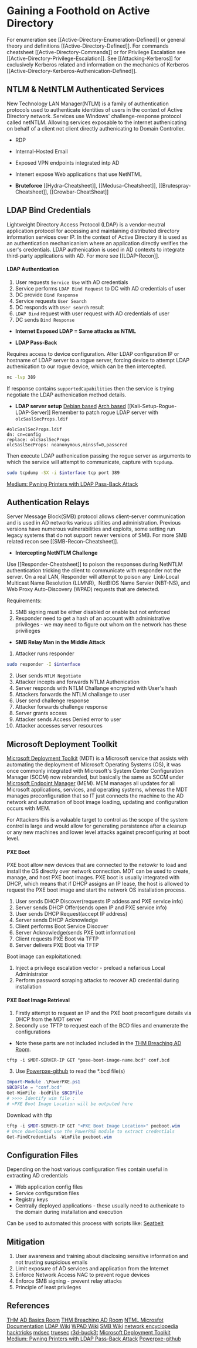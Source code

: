 # Gaining a Foothold on Active Directory
For enumeration see [[Active-Directory-Enumeration-Defined]] or general theory and definitions [[Active-Directory-Defined]]. For commands cheatsheet [[Active-Directory-Commands]] or for Privilege Escalation see [[Active-Directory-Privilege-Escalation]]. See [[Attacking-Kerberos]] for exclusively Kerberos related and information on the mechanics of Kerberos  [[Active-Directory-Kerberos-Authenication-Defined]].

## NTLM & NetNTLM Authenticated Services
New Technology LAN Manager(NTLM) is a family of authentication protocols used to authenticate identities of users in the context of Active Directory network. Services use Windows' challenge-response protocol  called netNTLM. Allowing  services exposable to the internet authenicating on behalf of a client not client directly authenicating to Domain Controller. 
- RDP
- Internal-Hosted Email 
- Exposed VPN endpoints integrated intp AD
- Intenert expose Web applications that use NetNTML 


- **Bruteforce**
[[Hydra-Cheatsheet]], [[Medusa-Cheatsheet]], [[Brutespray-Cheatsheet]], [[Crowbar-CheatSheat]]

## LDAP Bind Credentials
Lightweight Directory Access Protocol (LDAP) is a vendor-neutral application protocol for accessing and maintaining distributed directory information services over IP.  In the context of Active Directory it is used as an authentication mechanicanism where an application directly verifies the user's credentials. LDAP authenication is used in AD contexts to integrate third-party applications with AD. For more see [[LDAP-Recon]].

#### LDAP Authentication

1. User requests `Service Use` with AD credentials
1. Service performs `LDAP Bind Request` to DC with AD credentials of user 
1. DC provide `Bind Response`
1. Service requests `User Search`
1. DC  responds with `User search` result
1. `LDAP Bind` request with user request with AD credentials of user 
1. DC sends `Bind Response`

- **Internet Exposed LDAP = Same attacks as NTML**

- **LDAP Pass-Back**

Requires access to device configuration.
Alter LDAP configuration IP or hostname of LDAP server to a rogue server, forcing device to attempt LDAP authenication to our rogue device, which can be then intercepted.

```bash
nc -lvp 389
```
If response contains `supportedCapabilities` then the service is trying negotiate the LDAP authenication method details.

- **LDAP server setup**
[Debian based](https://wiki.debian.org/LDAP/OpenLDAPSetup)
[Arch based](https://wiki.archlinux.org/title/OpenLDAP)
[[Kali-Setup-Rogue-LDAP-Server]]
Remember to patch rogue LDAP server with `olcSaslSecProps.ldif` 

```
#olcSaslSecProps.ldif 
dn: cn=config 
replace: olcSaslSecProps 
olcSaslSecProps: noanonymous,minssf=0,passcred
```

Then execute LDAP authenication passing the rogue server as arguments to which the service will attempt to communicate, capture with `tcpdump`.

```bash
sudo tcpdump -SX -i $interface tcp port 389
```

[Medium: Pwning Printers with LDAP Pass-Back Attack](https://medium.com/r3d-buck3t/pwning-printers-with-ldap-pass-back-attack-a0d8fa495210)

## Authentication Relays
Server Message Block(SMB) protocol allows client-server communication and is used in AD networks various utilities and administration. Previous versions have numerous vulnerabilities and exploits, some setting run legacy systems that do not support newer versions of SMB. For more SMB related recon see [[SMB-Recon-Cheatsheet]].

- **Intercepting NetNTLM Challenge**

Use [[Responder-Cheatsheet]] to poison the responses during NetNTLM authentication tricking the client to communicate with responder not the server. On a real LAN, Responder will attempt to poison any  Link-Local Multicast Name Resolution (LLMNR),  NetBIOS Name Servier (NBT-NS), and Web Proxy Auto-Discovery (WPAD) requests that are detected.

Requirements:
1. SMB signing must be either disabled or enable but not enforced
1. Responder need to get a hash of an account with administrative privileges - we may need to figure out whom on the network has these privilieges

- **SMB Relay Man in the Middle Attack**

1. Attacker runs responder
```bash
sudo responder -I $interface
```
2. User sends `NTLM Negotiate`
3. Attacker incepts and forwards NTLM Authenication 
4. Server responds with NTLM Challange encrypted with User's hash
5. Attackers forwards the NTLM challange to user
6. User send challenge response
7. Attacker forwards challenge response
8. Server grants access
9. Attacker sends Access Denied error to user
10. Attacker accesses server resources


## Microsoft Deployment Toolkit

[Microsoft Deployment Toolkit](https://www.microsoft.com/en-gb/download/details.aspx?id=54259) (MDT) is a Microsoft service that assists with automating the deployment of Microsoft Operating Systems (OS), it was once commonly integrated with Microsoft's System Center Configuration Manager (SCCM) now rebranded, but basically the same as SCCM under [Microsoft Endpoint Manager](https://docs.microsoft.com/en-us/mem/) (MEM). MEM manages all updates for all Microsoft applications, services, and operating systems, whereas the MDT manages preconfiguration that so IT just connects the machine to the AD network and automation of boot image loading, updating and configuration occurs with MEM. 

For Attackers this is a valuable target to control as the scope of the system control is large and would allow for generating persistence after a cleanup or any new machines and lower level attacks against preconfiguring at boot level. 

#### PXE Boot

PXE boot allow new devices that are connected to the netowkr to  load and install the OS directly over network connection. MDT can be used to create, manage, and host PXE boot images.  PXE boot is usually integrated with DHCP, which means that if DHCP assigns an IP lease, the host is allowed to request the PXE boot image and start the network OS installation process.

1. User sends DHCP Discover(requests IP addess and PXE service info)
2. Server sends DHCP Offer(sends open IP and PXE service info)
3. User sends DHCP Request(accept IP address)
4. Server sends DHCP Acknowledge
5. Client performs Boot Service Discover
6. Server Acknowledge(sends PXE bott information)
7. Client requests PXE Boot via TFTP
8. Server delivers PXE Boot via TFTP

Boot image can exploitationed:
1. Inject a privilege escalation vector - preload a nefarious Local Administrator 
1. Perform password scraping attacks to recover AD credential during installation 

#### PXE Boot Image Retrieval

1. Firstly attempt to request an IP and the PXE boot preconfigure details via DHCP from the MDT server
2. Secondly use TFTP to request each of the BCD files and enumerate the configurations
- Note these parts are not included included in the [THM Breaching AD Room](https://tryhackme.com/room/breachingad). 

```batch
tftp -i $MDT-SERVER-IP GET "pxee-boot-image-name.bcd" conf.bcd
```

3. Use [Powerpxe-github](https://github.com/wavestone-cdt/powerpxe) to read the \*.bcd file(s)

```powershell
Import-Module .\PowerPXE.ps1
$BCDFile = "conf.bcd"
Get-WimFile -bcdFile $BCDFile
# >>>> Identify wim file : 
# <PXE Boot Image Location will be outputed here
```

Download with tftp 
```powershell 
tftp -i $MDT-SERVER-IP GET "<PXE Boot Image Location>" pxeboot.wim
# Once downloaded use the PowerPXE module to extract credentials
Get-FindCredentials -WimFile pxeboot.wim
```


## Configuration Files

Depending on the host various configuration files contain useful in extracting AD credentials 
-   Web application config files   
-   Service configuration files
-   Registry keys
-   Centrally deployed applications - these usually need to authenicate to the domain during installation and execution 

Can be used to automated this process with scripts like:
[Seatbelt](https://github.com/GhostPack/Seatbelt)



## Mitigation
1. User awareness and training about disclosing sensitive information and not trusting suspicious emails
2. Limit exposure of AD services and application from the Internet
3. Enforce Network Access NAC to prevent rogue devices
4. Enforce SMB signing - prevent relay attacks
5. Principle of least privileges 



## References
[THM AD Basics Room](https://tryhackme.com/room/activedirectorybasics)
[THM Breaching AD Room](https://tryhackme.com/room/breachingad)
[NTML Microsfot Documentation](https://docs.microsoft.com/en-us/windows-server/security/kerberos/ntlm-overview)
[LDAP Wiki](https://en.wikipedia.org/wiki/Lightweight_Directory_Access_Protocol)
[WPAD Wiki](https://en.wikipedia.org/wiki/Web_Proxy_Auto-Discovery_Protocol)
[SMB Wiki](https://en.wikipedia.org/wiki/Server_Message_Block)
[network encyclopedia](https://networkencyclopedia.com/netbios-name-server-nbns/)
[hacktricks](https://book.hacktricks.xyz/generic-methodologies-and-resources/pentesting-network/spoofing-llmnr-nbt-ns-mdns-dns-and-wpad-and-relay-attacks)
[mdsec](https://www.mdsec.co.uk/2021/02/farming-for-red-teams-harvesting-netntlm/)
[truesec](https://www.truesec.com/hub/blog/mitigating-ntlm-relay-attacks-on-active-directory-certificate-services-ad-cs-adv210003-kb5005413-petitpotam)
[r3d-buck3t](https://medium.com/r3d-buck3t/pwning-printers-with-ldap-pass-back-attack-a0d8fa495210)
[Microsoft Deployment Toolkit](https://www.microsoft.com/en-gb/download/details.aspx?id=54259)
[Medium: Pwning Printers with LDAP Pass-Back Attack](https://medium.com/r3d-buck3t/pwning-printers-with-ldap-pass-back-attack-a0d8fa495210)
[Powerpxe-github](https://github.com/wavestone-cdt/powerpxe)